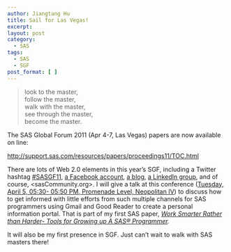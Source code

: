 ```yaml
---
author: Jiangtang Hu
title: Sail for Las Vegas!
excerpt:
layout: post
category:
  - SAS
tags:
  - SAS
  - SGF
post_format: [ ]
---
```

> look to the master,  
> follow the master,  
> walk with the master,  
> see through the master,  
> become the master.

The SAS Global Forum 2011 (Apr 4-7, Las Vegas) papers are now available on line:

<http://support.sas.com/resources/papers/proceedings11/TOC.html>

There are lots of Web 2.0 elements in this year’s SGF, including a Twitter hashtag [#SASGF11][1], [a Facebook account][2], [a blog][3], [a LinkedIn group][4], and of course, <sasCommunity.org>. I will give a talk at this conference ([Tuesday, April 5, 05:30- 05:50 PM, Promenade Level, Neopolitan IV][5]) to discuss how to get informed with little efforts from such multiple channels for SAS programmers using Gmail and Good Reader to create a personal information portal. That is part of my first SAS paper, *[Work Smarter Rather than Harder- Tools for Growing up A SAS® Programmer][6].*

It will also be my first presence in SGF. Just can’t wait to walk with SAS masters there!

 [1]: http://twitter.com/SASGlobalForum
 [2]: www.facebook.com/SASGlobalForum
 [3]: blogs.sas.com/sgf
 [4]: http://www.linkedin.com/groups/SAS-Global-Forum-2011-2993852
 [5]: http://sgf2011.confnav.com/sgf2011/web/sessions/detail.html?id=20101023091009653775000000
 [6]: http://support.sas.com/resources/papers/proceedings11/211-2011.pdf